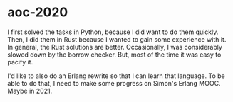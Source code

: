 # aoc-2020

I first solved the tasks in Python, because I did want to do them quickly.
Then, I did them in Rust because I wanted to gain some experience with it.
In general, the Rust solutions are better.
Occasionally, I was considerably slowed down by the borrow checker.
But, most of the time it was easy to pacify it.

I'd like to also do an Erlang rewrite so that I can learn that language.
To be able to do that, I need to make some progress on Simon's Erlang MOOC.
Maybe in 2021.